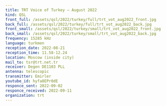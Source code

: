 ```yaml
---
title: TRT Voice of Turkey — August 2022
kind: QSL
front_full: /assets/qsl/2022/turkey/full/trt_vot_aug2022_front.jpg
back_full: /assets/qsl/2022/turkey/full/trt_vot_aug2022_back.jpg
front_small: /assets/qsl/2022/turkey/small/trt_vot_aug2022_front.jpg
back_small: /assets/qsl/2022/turkey/small/trt_vot_aug2022_back.jpg
frequency: 15285 kHz
language: turkmen
reception_date: 2022-08-21
reception_time: 11.58-12.24
location: Moscow (inside city)
mail_to: tsr@trt.net.tr
receiver: Degen DE1103 PLL
antenna: telescopic
transmitter: Emirler
youtube_id: hyfa8EPr0dE
responce_sent: 2022-09-02
responce_received: 2022-09-11
organization: trt
---
```

